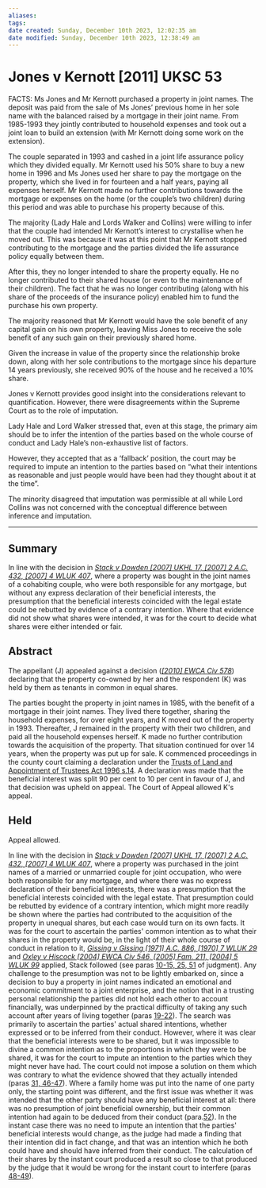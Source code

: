 ```yaml
---
aliases: 
tags: 
date created: Sunday, December 10th 2023, 12:02:35 am
date modified: Sunday, December 10th 2023, 12:38:49 am
---
```


# Jones v Kernott [2011] UKSC 53

FACTS: Ms Jones and Mr Kernott purchased a property in joint names. The deposit was paid from the sale of Ms Jones’ previous home in her sole name with the balanced raised by a mortgage in their joint name. From 1985-1993 they jointly contributed to household expenses and took out a joint loan to build an extension (with Mr Kernott doing some work on the extension).

The couple separated in 1993 and cashed in a joint life assurance policy which they divided equally. Mr Kernott used his 50% share to buy a new home in 1996 and Ms Jones used her share to pay the mortgage on the property, which she lived in for fourteen and a half years, paying all expenses herself. Mr Kernott made no further contributions towards the mortgage or expenses on the home (or the couple’s two children) during this period and was able to purchase his property because of this.

The majority (Lady Hale and Lords Walker and Collins) were willing to infer that the couple had intended Mr Kernott’s interest to crystallise when he moved out. This was because it was at this point that Mr Kernott stopped contributing to the mortgage and the parties divided the life assurance policy equally between them.

After this, they no longer intended to share the property equally. He no longer contributed to their shared house (or even to the maintenance of their children). The fact that he was no longer contributing (along with his share of the proceeds of the insurance policy) enabled him to fund the purchase his own property.

The majority reasoned that Mr Kernott would have the sole benefit of any capital gain on his own property, leaving Miss Jones to receive the sole benefit of any such gain on their previously shared home.

Given the increase in value of the property since the relationship broke down, along with her sole contributions to the mortgage since his departure 14 years previously, she received 90% of the house and he received a 10% share.

Jones v Kernott provides good insight into the considerations relevant to quantification. However, there were disagreements within the Supreme Court as to the role of imputation.

Lady Hale and Lord Walker stressed that, even at this stage, the primary aim should be to infer the intention of the parties based on the whole course of conduct and Lady Hale’s non-exhaustive list of factors.

However, they accepted that as a ‘fallback’ position, the court may be required to impute an intention to the parties based on “what their intentions as reasonable and just people would have been had they thought about it at the time”.

The minority disagreed that imputation was permissible at all while Lord Collins was not concerned with the conceptual difference between inference and imputation.

---

## Summary

In line with the decision in _[Stack v Dowden [2007] UKHL 17, [2007] 2 A.C. 432, [2007] 4 WLUK 407](https://uk.westlaw.com/Document/I20AB2C10F4AD11DB93178FA5B02D29F5/View/FullText.html?originationContext=document&transitionType=DocumentItem&ppcid=bd7215cba5794ecab28571d4e8d8ec67&contextData=(sc.Default))_, where a property was bought in the joint names of a cohabiting couple, who were both responsible for any mortgage, but without any express declaration of their beneficial interests, the presumption that the beneficial interests coincided with the legal estate could be rebutted by evidence of a contrary intention. Where that evidence did not show what shares were intended, it was for the court to decide what shares were either intended or fair.

## Abstract

The appellant (J) appealed against a decision (_[[2010] EWCA Civ 578](https://uk.westlaw.com/Document/I5EE7D030691E11DFB788D41C7697B40F/View/FullText.html?originationContext=document&transitionType=DocumentItem&ppcid=bd7215cba5794ecab28571d4e8d8ec67&contextData=(sc.Default))_) declaring that the property co-owned by her and the respondent (K) was held by them as tenants in common in equal shares.

The parties bought the property in joint names in 1985, with the benefit of a mortgage in their joint names. They lived there together, sharing the household expenses, for over eight years, and K moved out of the property in 1993. Thereafter, J remained in the property with their two children, and paid all the household expenses herself. K made no further contribution towards the acquisition of the property. That situation continued for over 14 years, when the property was put up for sale. K commenced proceedings in the county court claiming a declaration under the [Trusts of Land and Appointment of Trustees Act 1996 s.14](https://uk.westlaw.com/Document/I226821D0E44F11DA8D70A0E70A78ED65/View/FullText.html?originationContext=document&transitionType=DocumentItem&ppcid=bd7215cba5794ecab28571d4e8d8ec67&contextData=(sc.Default)). A declaration was made that the beneficial interest was split 90 per cent to 10 per cent in favour of J, and that decision was upheld on appeal. The Court of Appeal allowed K's appeal.

## Held

Appeal allowed.

In line with the decision in _[Stack v Dowden [2007] UKHL 17, [2007] 2 A.C. 432, [2007] 4 WLUK 407](https://uk.westlaw.com/Document/I20AB2C10F4AD11DB93178FA5B02D29F5/View/FullText.html?originationContext=document&transitionType=DocumentItem&ppcid=bd7215cba5794ecab28571d4e8d8ec67&contextData=(sc.Default))_, where a property was purchased in the joint names of a married or unmarried couple for joint occupation, who were both responsible for any mortgage, and where there was no express declaration of their beneficial interests, there was a presumption that the beneficial interests coincided with the legal estate. That presumption could be rebutted by evidence of a contrary intention, which might more readily be shown where the parties had contributed to the acquisition of the property in unequal shares, but each case would turn on its own facts. It was for the court to ascertain the parties' common intention as to what their shares in the property would be, in the light of their whole course of conduct in relation to it, _[Gissing v Gissing [1971] A.C. 886, [1970] 7 WLUK 29](https://uk.westlaw.com/Document/IAF292E20E42711DA8FC2A0F0355337E9/View/FullText.html?originationContext=document&transitionType=DocumentItem&ppcid=bd7215cba5794ecab28571d4e8d8ec67&contextData=(sc.Default))_ and _[Oxley v Hiscock [2004] EWCA Civ 546, [2005] Fam. 211, [2004] 5 WLUK 99](https://uk.westlaw.com/Document/I15C110D0E42811DA8FC2A0F0355337E9/View/FullText.html?originationContext=document&transitionType=DocumentItem&ppcid=bd7215cba5794ecab28571d4e8d8ec67&contextData=(sc.Default))_ applied, Stack followed (see paras [10-15, 25, 51](javascript:void(0); "View judgment paragraphs") of judgment). Any challenge to the presumption was not to be lightly embarked on, since a decision to buy a property in joint names indicated an emotional and economic commitment to a joint enterprise, and the notion that in a trusting personal relationship the parties did not hold each other to account financially, was underpinned by the practical difficulty of taking any such account after years of living together (paras [19-22](javascript:void(0); "View judgment paragraphs")). The search was primarily to ascertain the parties' actual shared intentions, whether expressed or to be inferred from their conduct. However, where it was clear that the beneficial interests were to be shared, but it was impossible to divine a common intention as to the proportions in which they were to be shared, it was for the court to impute an intention to the parties which they might never have had. The court could not impose a solution on them which was contrary to what the evidence showed that they actually intended (paras [31, 46-47](javascript:void(0); "View judgment paragraphs")). Where a family home was put into the name of one party only, the starting point was different, and the first issue was whether it was intended that the other party should have any beneficial interest at all: there was no presumption of joint beneficial ownership, but their common intention had again to be deduced from their conduct (para.[52](javascript:void(0); "View judgment paragraphs")). In the instant case there was no need to impute an intention that the parties' beneficial interests would change, as the judge had made a finding that their intention did in fact change, and that was an intention which he both could have and should have inferred from their conduct. The calculation of their shares by the instant court produced a result so close to that produced by the judge that it would be wrong for the instant court to interfere (paras [48-49](javascript:void(0); "View judgment paragraphs")).
